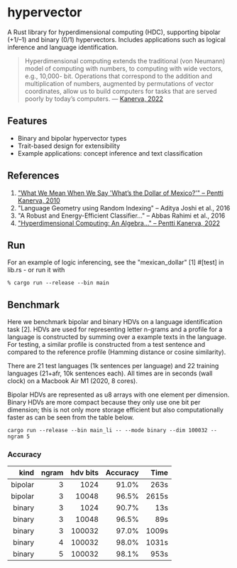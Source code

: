 # hypervector

A Rust library for hyperdimensional computing (HDC), supporting bipolar (+1/–1) and binary (0/1) hypervectors. Includes applications such as logical inference and language identification.

> Hyperdimensional computing extends the traditional (von Neumann)
> model of computing with numbers, to computing with wide vectors, e.g., 10,000-
> bit. Operations that correspond to the addition and multiplication of numbers,
> augmented by permutations of vector coordinates, allow us to build computers for
> tasks that are served poorly by today’s computers. 
> — [Kanerva, 2022](https://redwood.berkeley.edu/wp-content/uploads/2022/05/kanerva2022hdmss.pdf)

## Features

- Binary and bipolar hypervector types
- Trait-based design for extensibility
- Example applications: concept inference and text classification

## References

1. ["What We Mean When We Say 'What’s the Dollar of Mexico?'" – Pentti Kanerva, 2010](https://aaai.org/papers/02243-2243-what-we-mean-when-we-say-whats-the-dollar-of-mexico-prototypes-and-mapping-in-concept-space/)  
2. "Language Geometry using Random Indexing" – Aditya Joshi et al., 2016  
3. "A Robust and Energy-Efficient Classifier..." – Abbas Rahimi et al., 2016  
4. ["Hyperdimensional Computing: An Algebra..." – Pentti Kanerva, 2022](https://redwood.berkeley.edu/wp-content/uploads/2022/05/kanerva2022hdmss.pdf)

Run
-----

For an example of logic inferencing, see the "mexican_dollar" [1] #[test] in lib.rs - or run it with
```
% cargo run --release --bin main
```


Benchmark
---------

Here we benchmark bipolar and binary HDVs on a language identification task [2].
HDVs are used for representing letter n-grams and a profile for a language is constructed by summing over a
example texts in the language. For testing, a similar profile is constructed from a test sentence and compared to the reference profile (Hamming distance or cosine similarity).

There are 21 test languages (1k sentences per language) and 22 training languages (21+afr, 10k sentences each). All times are in seconds (wall clock) on a Macbook Air M1 (2020, 8 cores). 

Bipolar HDVs are represented as u8 arrays with one element per dimension. Binary HDVs are more compact
because they only use one bit per dimension; this is not only more storage efficient but also computationally faster as can be seen from the table below.

```
cargo run --release --bin main_li -- --mode binary --dim 100032 --ngram 5
```

### Accuracy 
| kind    | ngram | hdv bits| Accuracy    | Time       |  
| ----:   | ----: | --:     | ---------:  | ----------:| 
| bipolar | 3     |    1024 | 91.0%       |   263s     |
| bipolar | 3     |   10048 | 96.5%       |  2615s     | 
| binary  | 3     |    1024 | 90.7%       |    13s     |
| binary  | 3     |   10048 | 96.5%       |    89s     |
| binary  | 3     |  100032 | 97.0%       |  1009s     |
| binary  | 4     |  100032 | 98.0%       |  1031s     |
| binary  | 5     |  100032 | 98.1%       |   953s     |

